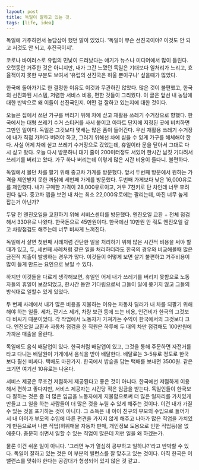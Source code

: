 ```yaml
---
layout: post
title: 독일이 잘하고 있는 것.
tags: [life, idea]
---
```

독일에 거주하면서 농담삼아 했던 말이 있었다. '독일이 무슨 선진국이야? 이것도 안 되고 저것도 안 되고, 후진국이지'.

코로나 바이러스로 유럽의 민낯이 드러났다는 얘기가 뉴스나 미디어에서 많이 들린다. 오랫동안 거주한 것은 아니지만, 내가 그간 느꼈던 독일은 기대보다 일처리가 느리고, 효율적이지 못한 부분도 보여서 '유럽의 선진국은 허울 뿐이구나' 싶을때가 많았다.

한국에 돌아가기로 한 결정한 이유도 이것과 무관하진 않았다. 많은 것이 불편했고, 한국의 선진화된 시스템, 저렴한 서비스 비용, 편한 것들이 그리웠다. 이 글은 앞선 내 농담에 대한 반박으로 왜 이들이 선진국인지. 어떤 걸 잘하고 있는지에 대한 것이다.

오늘은 집에서 쓰던 가구를 버리기 위해 차에 싣고 재활용 쓰레기 수거장으로 향했다. 한국에서는 대형 쓰레기 수거 스티커를 사서 붙이고 아파트 단지에 지정된 곳에 비치하면 그만인 일이다. 독일은 그것보다 몇배는 많은 품이 들어간다. 우선 재활용 쓰레기 수거장에 내가 직접 가져다 버려야 하고, 그러기 위해선 차에 싣을 수 있게 가구를 해체해야 한다. 사실 어제 차에 싣고 쓰레기 수거장으로 갔었는데, 휴일이라 문을 닫아서 그대로 다시 싣고 왔다. 오늘 다시 방문하니 대기 줄이 200미터정도 서있어 한시간 남짓 기다려서 쓰레기를 버리고 왔다. 가구 하나 버리는데 이렇게 많은 시간 비용이 들다니. 불편하다.

독일에서 몰던 차를 팔기 위해 중고차 가게를 방문했다. 앞서 두번째 방문에서 원하는 가격을 제안받지 못한 까닭에 세번째 가게를 방문했다. 두번째 가게보다 낮은 16,000유로를 제안했다. 내가 구매한 가격이 28,000유로이고, 겨우 7천키로 탄 차인데 너무 후려친다 싶다. 중고차 앱을 보면 내 차는 최소 22,000유로에는 팔리는데, 마진 너무 높게 잡는거 아닌가?

두달 전 엔진오일을 교환하기 위해 서비스센터를 방문했다. 엔진오일 교환 + 전체 점검해서 330유로 나왔다. 한국돈으로 45만원이다. 한국에선 10만원 안 줘도 엔진오일 갈고 차량점검도 해주는데 너무 비싸게 느껴진다.

독일에서 살면 첫번째 사례처럼 간단한 일을 처리하기 위해 많은 시간적 비용을 써야 할 때가 있고, 두, 세번째 사례처럼 같은 일을 처리하더라도 한국의 경우와 비교해볼때 많은 금전적 지출이 발생하는 경우가 많다. 이것들이 어떻게 보면 살기 불편하고 거주비용이 많이 들게 만드는 요인으로 보일 수 있다.

하지만 이것들을 다르게 생각해보면, 휴일인 어제 내가 쓰레기를 버리지 못함으로 노동자들의 휴일이 보장되었고, 한시간 동안 기다림으로써 그들이 일에 쫒기지 않고 그들의 방식대로 일할수 있게 있었다.

두 번째 사례에서 내가 많은 비용을 지불하는 이유는 자동차 딜러가 내 차를 되팔기 위해 해야 하는 일들. 세차, 잔기스 제거, 차량 보관 등에 드는 비용, 인건비가 한국의 그것보다 비싸기 때문이었다. 각 작업에서 노동자가 가져가는 수익이 한국에서의 그것보다 크다. 엔진오일 교환과 자동차 점검을 한 직원은 하루에 두 대의 차만 점검해도 100만원에 가까운 매출을 올린다. 

독일에도 음식 배달업이 있다. 한국처럼 배달앱이 있고, 그것을 통해 주문하면 자전거를 타고 다니는 배달원이 가게에서 음식을 받아 배달한다. 배달료는 3-5유로 정도로 한국보다 훨신 비싸다. 택배도 마찬가지. 한국에서 밥솥을 담는 택배를 보내면 3500원. 같은 크기면 여기선 10유로는 나온다.

서비스 제공은 무조건 저렴하게 제공된다고 좋은 것이 아니다. 한국에선 저렴하게 이용해서 편하고 좋다지만, 서비스 제공자는 시간당 적은 임금을 받는다. 독일인들이 한국보다 잘하는 것은 좀 더 많은 임금을 노동자에게 지불함으로써 더 많은 일자리를 가치있게 만들고 그 일을 하는 사람들이 더 많은 것을 누릴 수 있게 해주는 것이다. 이건 내가 가질 수 있는 것을 포기하는 것이 아니다. 그 소득은 내 아이 친구의 부모의 수입으로 들어가서 내 아이가 부모의 수입에 따른 편견을 가지지 않게 해주고 나아가 많은 직업을 가치있게 만듬으로써 나쁜 직업(허위매물 자동차 판매, 개인정보 도용으로 인한 직업등)을 없애준다. 충분히 쉬면서 일할 수 있는 직업이 많은데 저런 일을 왜 하겠는가.

물론 이건 쉬운 일이 아니다. '그러면 누가 열심히 공부하고 일하냐?'라고 반박할 수 있다. 독일이 잘하고 있는 것은 이 부분의 밸런스를 잘 맞추고 있는 것이다. 아직 한국은 이 밸런스를 맞춰야 한다는 공감대가 형성되어 있지 않은 것 같고..
